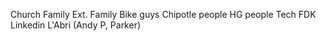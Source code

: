 Church
Family
Ext. Family
Bike guys
Chipotle people
HG people
Tech FDK
Linkedin
L'Abri (Andy P, Parker)
